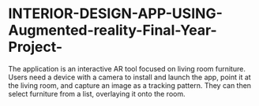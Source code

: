 # INTERIOR-DESIGN-APP-USING-Augmented-reality-Final-Year-Project-
The application is an interactive AR tool focused on living room furniture. Users need a device with a camera to install and launch the app, point it at the living room, and capture an image as a tracking pattern. They can then select furniture from a list, overlaying it onto the room.
